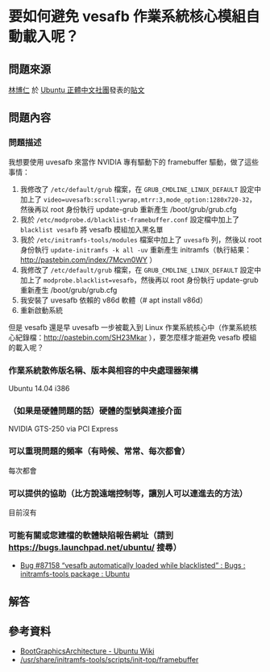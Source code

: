 # 要如何避免 vesafb 作業系統核心模組自動載入呢？
## 問題來源
[林博仁](https://www.facebook.com/buo.ren.lin.taiwan) 於 [Ubuntu 正體中文社團](https://www.facebook.com/groups/ubuntu.zh.hant)發表的[貼文](https://www.facebook.com/groups/ubuntu.zh.hant/883956151659708/)

## 問題內容
### 問題描述
我想要使用 uvesafb 來當作 NVIDIA 專有驅動下的 framebuffer 驅動，做了這些事情：

1. 我修改了 `/etc/default/grub` 檔案，在 `GRUB_CMDLINE_LINUX_DEFAULT` 設定中加上了 `video=uvesafb:scroll:ywrap,mtrr:3,mode_option:1280x720-32`，然後再以 root 身份執行 update-grub 重新產生 /boot/grub/grub.cfg
2. 我於 `/etc/modprobe.d/blacklist-framebuffer.conf` 設定檔中加上了 `blacklist vesafb` 將 vesafb 模組加入黑名單
3. 我於 `/etc/initramfs-tools/modules` 檔案中加上了 `uvesafb` 列，然後以 root 身份執行 `update-initramfs -k all -uv` 重新產生 initramfs（執行結果：http://pastebin.com/index/7Mcvn0WY ）
4. 我修改了 `/etc/default/grub` 檔案，在 `GRUB_CMDLINE_LINUX_DEFAULT` 設定中加上了 `modprobe.blacklist=vesafb`，然後再以 root 身份執行 update-grub 重新產生 /boot/grub/grub.cfg
5. 我安裝了 uvesafb 依賴的 v86d 軟體（# apt install v86d）
6. 重新啟動系統

但是 vesafb 還是早 uvesafb 一步被載入到 Linux 作業系統核心中（作業系統核心紀錄檔：http://pastebin.com/SH23Mkar ），要怎麼樣才能避免 vesafb 模組的載入呢？

### 作業系統散佈版名稱、版本與相容的中央處理器架構
Ubuntu 14.04 i386

### （如果是硬體問題的話）硬體的型號與連接介面
NVIDIA GTS-250 via PCI Express

### 可以重現問題的頻率（有時候、常常、每次都會）
每次都會

### 可以提供的協助（比方說遠端控制等，讓別人可以連進去的方法）
目前沒有

### 可能有關或您建檔的軟體缺陷報告網址（請到 https://bugs.launchpad.net/ubuntu/ 搜尋）
* [Bug #87158 “vesafb automatically loaded while blacklisted” : Bugs : initramfs-tools package : Ubuntu](https://bugs.launchpad.net/ubuntu/+source/initramfs-tools/+bug/87158)

## 解答

## 參考資料
* [BootGraphicsArchitecture - Ubuntu Wiki](https://wiki.ubuntu.com/BootGraphicsArchitecture)
* [/usr/share/initramfs-tools/scripts/init-top/framebuffer](file:///usr/share/initramfs-tools/scripts/init-top/framebuffer)


